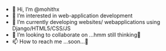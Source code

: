 - 👋 Hi, I’m @mohithx
- 👀 I’m interested in web-application development
- 🌱 I’m currently developing websites/ webapplications using Django/HTML5/CSS/JS
- 💞️ I’m looking to collaborate on ...hmm still thinking🤔
- 📫 How to reach me ...soon...🤣

<!---
mohithx/mohithx is a ✨ special ✨ repository because its `README.md` (this file) appears on your GitHub profile.
You can click the Preview link to take a look at your changes.
--->
